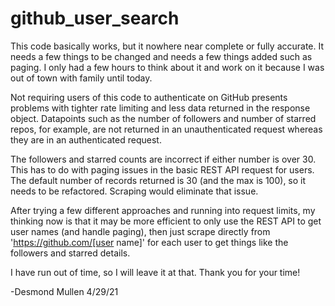 # github_user_search

This code basically works, but it nowhere near complete or fully accurate. It needs a few things to be changed and needs a few things added such as paging. I only had a few hours to think about it and work on it because I was out of town with family until today.

Not requiring users of this code to authenticate on GitHub presents problems with tighter rate limiting and less data returned in the response object. Datapoints such as the number of followers and number of starred repos, for example, are not returned in an unauthenticated request whereas they are in an authenticated request.

The followers and starred counts are incorrect if either number is over 30. This has to do with paging issues in the basic REST API request for users. The default number of records returned is 30 (and the max is 100), so it needs to be refactored. Scraping would eliminate that issue.

After trying a few different approaches and running into request limits, my thinking now is that it may be more efficient to only use the REST API to get user names (and handle paging), then just scrape directly from 'https://github.com/[user name]' for each user to get things like the followers and starred details.

I have run out of time, so I will leave it at that. Thank you for your time!

-Desmond Mullen 4/29/21